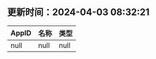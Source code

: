 ## 更新时间：2024-04-03 08:32:21
| AppID | 名称 | 类型  |
| :-------------------- | :----------------------------- | :----------- |
| null | null| null |
